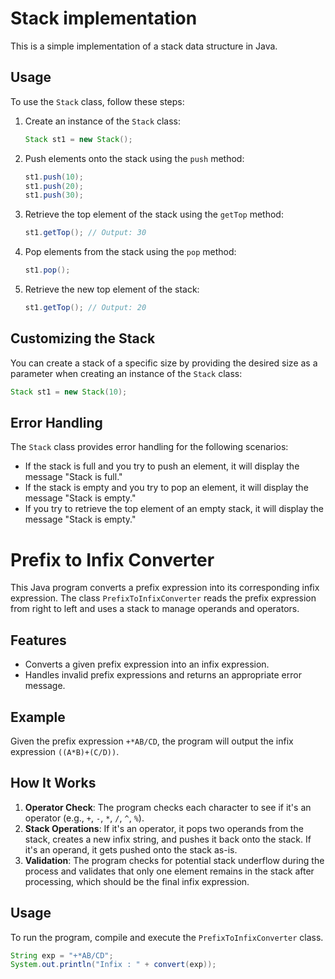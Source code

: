 # Stack implementation

This is a simple implementation of a stack data structure in Java.

## Usage

To use the `Stack` class, follow these steps:

1. Create an instance of the `Stack` class:
    ```java
    Stack st1 = new Stack();
    ```

2. Push elements onto the stack using the `push` method:
    ```java
    st1.push(10);
    st1.push(20);
    st1.push(30);
    ```

3. Retrieve the top element of the stack using the `getTop` method:
    ```java
    st1.getTop(); // Output: 30
    ```

4. Pop elements from the stack using the `pop` method:
    ```java
    st1.pop();
    ```

5. Retrieve the new top element of the stack:
    ```java
    st1.getTop(); // Output: 20
    ```

## Customizing the Stack

You can create a stack of a specific size by providing the desired size as a parameter when creating an instance of the `Stack` class:
```java
Stack st1 = new Stack(10);
```

## Error Handling

The `Stack` class provides error handling for the following scenarios:

- If the stack is full and you try to push an element, it will display the message "Stack is full."
- If the stack is empty and you try to pop an element, it will display the message "Stack is empty."
- If you try to retrieve the top element of an empty stack, it will display the message "Stack is empty."


######

# Prefix to Infix Converter

This Java program converts a prefix expression into its corresponding infix expression. The class `PrefixToInfixConverter` reads the prefix expression from right to left and uses a stack to manage operands and operators.

## Features

- Converts a given prefix expression into an infix expression.
- Handles invalid prefix expressions and returns an appropriate error message.


## Example

Given the prefix expression `+*AB/CD`, the program will output the infix expression `((A*B)+(C/D))`.

## How It Works

1. **Operator Check**: The program checks each character to see if it's an operator (e.g., `+`, `-`, `*`, `/`, `^`, `%`).
2. **Stack Operations**: If it's an operator, it pops two operands from the stack, creates a new infix string, and pushes it back onto the stack. If it's an operand, it gets pushed onto the stack as-is.
3. **Validation**: The program checks for potential stack underflow during the process and validates that only one element remains in the stack after processing, which should be the final infix expression.

## Usage

To run the program, compile and execute the `PrefixToInfixConverter` class.

```java
String exp = "+*AB/CD";  
System.out.println("Infix : " + convert(exp));

